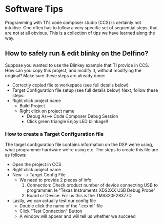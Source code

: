 # Software Tips
Programming with TI's code composer studio (CCS) is certainly not intuitive.
One often has to follow a very specific set of sequential steps, that are not at all obvious.
This is a collection of tips we have learned along the way.

## How to safely run & edit blinky on the Delfino?
Suppose you wanted to use the Blinkey example that TI provide in CCS.
How can you copy this project, and modify it, without modifying the original?
Make sure these steps are already done:
- Correctly copied file  to workspace (see full details below)
- Target Configuration file setup (see full details below)
Next, follow these steps:
- Right click project name
	- Build Project
	- Right click on project name
		- Debug As--> Code Composer Debug Session
		- Click green triangle
Enjoy LED blinkage!!

### How to create a Target Configuration file
The target configuration file contains information on the DSP we're using, what programmer hardware we're using etc.
The steps to create this file are as follows:
- Open the project in CCS
- Right click project name
- New --> Target Config File
	- We need to provide 2 pieces of info:
		1. Connection:
			Check product number of device connecting USB to programmer.
			Ie "Texas Instruments XDS2XX USB Debug Probe"
		2. Board or Device:
			For us this is the TMS320F28377D
-  Lastly, we can actually test our config file
	- Double click the name of the ".ccxml" file
	- Click "Test Connection" Button
	- A window will appear and will tell us whether we succeed